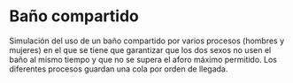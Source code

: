 # Baño compartido
Simulación del uso de un baño compartido por varios procesos (hombres y mujeres) en el que se tiene que garantizar que los dos sexos no usen el baño al mismo tiempo y que no se supera el aforo máximo permitido. Los diferentes procesos guardan una cola por orden de llegada.